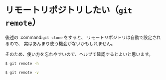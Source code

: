 # リモートリポジトリしたい（``git remote``）

後述の :command:`git clone` をすると、
リモートリポジトリは自動で設定されるので、
実はあんまり使う機会がないかもしれません。

そのため、使い方を忘れやすいので、ヘルプで確認するとよいと思います。

```bash
$ git remote -h
```

```bash
$ git remote -v
```
